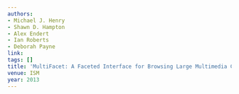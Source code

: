 ```yaml
---
authors:
- Michael J. Henry
- Shawn D. Hampton
- Alex Endert
- Ian Roberts
- Deborah Payne
link:
tags: []
title: 'MultiFacet: A Faceted Interface for Browsing Large Multimedia Collections.'
venue: ISM
year: 2013
---
```

